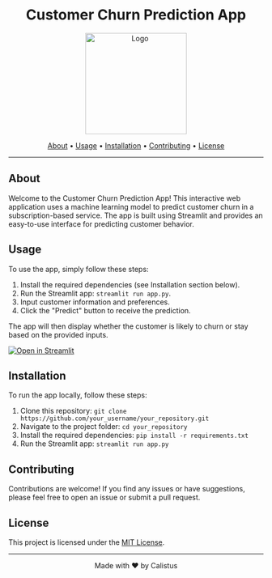 <h1 align="center">Customer Churn Prediction App</h1>

<p align="center">
  <img src="Corporación_Favorita_Logo.png" alt="Logo" width="200">
</p>

<p align="center">
  <a href="#about">About</a> •
  <a href="#usage">Usage</a> •
  <a href="#installation">Installation</a> •
  <a href="#contributing">Contributing</a> •
  <a href="#license">License</a>
</p>

---

## About

Welcome to the Customer Churn Prediction App! This interactive web application uses a machine learning model to predict customer churn in a subscription-based service. The app is built using Streamlit and provides an easy-to-use interface for predicting customer behavior.

## Usage

To use the app, simply follow these steps:

1. Install the required dependencies (see Installation section below).
2. Run the Streamlit app: `streamlit run app.py`.
3. Input customer information and preferences.
4. Click the "Predict" button to receive the prediction.

The app will then display whether the customer is likely to churn or stay based on the provided inputs.

[![Open in Streamlit](https://static.streamlit.io/badges/streamlit_badge_black_white.svg)](http://localhost:8501/)

## Installation

To run the app locally, follow these steps:

1. Clone this repository: `git clone https://github.com/your_username/your_repository.git`
2. Navigate to the project folder: `cd your_repository`
3. Install the required dependencies: `pip install -r requirements.txt`
4. Run the Streamlit app: `streamlit run app.py`

## Contributing

Contributions are welcome! If you find any issues or have suggestions, please feel free to open an issue or submit a pull request.

## License

This project is licensed under the [MIT License](LICENSE).

---

<p align="center">
  Made with ❤️ by Calistus 
</p>

